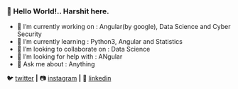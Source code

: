 ### 👋 Hello World!.. Harshit here.

- 🔭 I’m currently working on : Angular(by google), Data Science and Cyber Security
- 🌱 I’m currently learning : Python3, Angular and Statistics 
- 👯 I’m looking to collaborate on : Data Science 
- 🤔 I’m looking for help with : ANgular
- 💬 Ask me about : Anything


🐦 [twitter][twitter] **|**
📷 [instagram][instagram] **|** 
👔 [linkedin][linkedin]


[twitter]: https://twitter.com/iamha13
[instagram]: https://www.instagram.com/i_am_ha13/
[linkedin]: https://linkedin.com/in/harshitagrawal13
<!--
**iamharshit13/iamharshit13** is a ✨ _special_ ✨ repository because its `README.md` (this file) appears on your GitHub profile.

Here are some ideas to get you started:



- 😄 Pronouns: ... 
- ⚡ Fun fact: ...

-->
